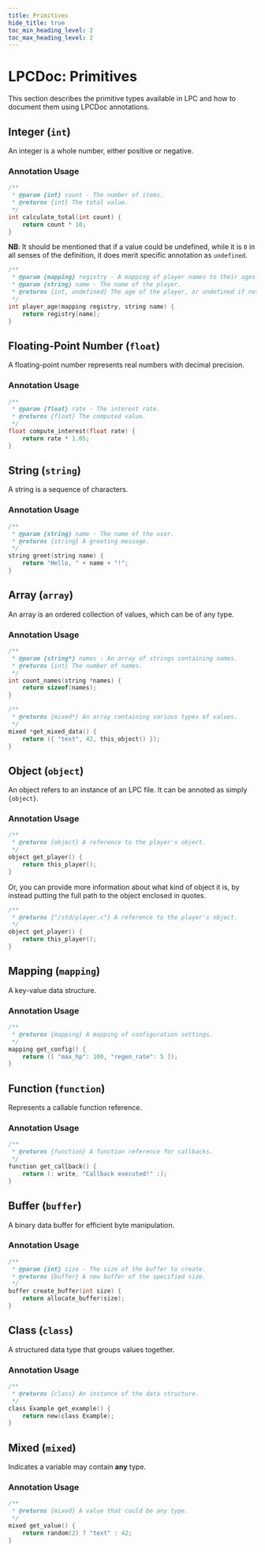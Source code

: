 ```yaml
---
title: Primitives
hide_title: true
toc_min_heading_level: 2
toc_max_heading_level: 2
---
```


# LPCDoc: Primitives

This section describes the primitive types available in LPC and how to document them using LPCDoc annotations.

## Integer (`int`)

An integer is a whole number, either positive or negative.

### Annotation Usage

```c
/**
 * @param {int} count - The number of items.
 * @returns {int} The total value.
 */
int calculate_total(int count) {
    return count * 10;
}
```

**NB**: It should be mentioned that if a value could be undefined, while it is `0` in all senses of the definition, it does merit specific annotation as `undefined`.

```c
/**
 * @param {mapping} registry - A mapping of player names to their ages.
 * @param {string} name - The name of the player.
 * @returns {int, undefined} The age of the player, or undefined if not found.
 */
int player_age(mapping registry, string name) {
    return registry[name];
}
```

## Floating-Point Number (`float`)

A floating-point number represents real numbers with decimal precision.

### Annotation Usage

```c
/**
 * @param {float} rate - The interest rate.
 * @returns {float} The computed value.
 */
float compute_interest(float rate) {
    return rate * 1.05;
}
```

## String (`string`)

A string is a sequence of characters.

### Annotation Usage

```c
/**
 * @param {string} name - The name of the user.
 * @returns {string} A greeting message.
 */
string greet(string name) {
    return "Hello, " + name + "!";
}
```

## Array (`array`)

An array is an ordered collection of values, which can be of any type.

### Annotation Usage

```c
/**
 * @param {string*} names - An array of strings containing names.
 * @returns {int} The number of names.
 */
int count_names(string *names) {
    return sizeof(names);
}

/**
 * @returns {mixed*} An array containing various types of values.
 */
mixed *get_mixed_data() {
    return ({ "text", 42, this_object() });
}
```

## Object (`object`)

An object refers to an instance of an LPC file. It can be annoted as simply `{object}`.

### Annotation Usage

```c
/**
 * @returns {object} A reference to the player's object.
 */
object get_player() {
    return this_player();
}
```

Or, you can provide more information about what kind of object it is, by instead putting the full path to the object enclosed in quotes.

```c
/**
 * @returns {"/std/player.c"} A reference to the player's object.
 */
object get_player() {
    return this_player();
}
```

## Mapping (`mapping`)

A key-value data structure.

### Annotation Usage

```c
/**
 * @returns {mapping} A mapping of configuration settings.
 */
mapping get_config() {
    return ([ "max_hp": 100, "regen_rate": 5 ]);
}
```

## Function (`function`)

Represents a callable function reference.

### Annotation Usage

```c
/**
 * @returns {function} A function reference for callbacks.
 */
function get_callback() {
    return (: write, "Callback executed!" :);
}
```

## Buffer (`buffer`)

A binary data buffer for efficient byte manipulation.

### Annotation Usage

```c
/**
 * @param {int} size - The size of the buffer to create.
 * @returns {buffer} A new buffer of the specified size.
 */
buffer create_buffer(int size) {
    return allocate_buffer(size);
}
```

## Class (`class`)

A structured data type that groups values together.

### Annotation Usage

```c
/**
 * @returns {class} An instance of the data structure.
 */
class Example get_example() {
    return new(class Example);
}
```

## Mixed (`mixed`)

Indicates a variable may contain **any** type.

### Annotation Usage

```c
/**
 * @returns {mixed} A value that could be any type.
 */
mixed get_value() {
    return random(2) ? "text" : 42;
}
```
